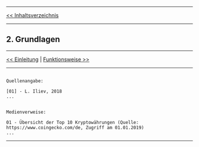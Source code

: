 ***
[<< Inhaltsverzeichnis](README.md)
***

## 2. Grundlagen





***

[<< Einleitung](Einleitung.md) | [Funktionsweise >>](Funktionsweise.md)

***

```

Quellenangabe:

[01] - L. Iliev, 2018
...


Medienverweise:

01 - Übersicht der Top 10 Kryptowährungen (Quelle: https://www.coingecko.com/de, Zugriff am 01.01.2019)
...

```

***
